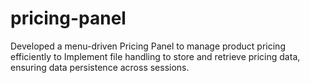 # pricing-panel
Developed a menu-driven Pricing Panel to manage product pricing efficiently to Implement file handling to store and retrieve pricing data, ensuring data persistence across sessions.
